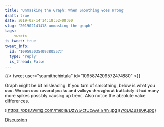 ```yaml
---
title: 'Unmasking the Graph: When Smoothing Goes Wrong'
draft: true
date: 2019-02-14T14:18:52+00:00
slug: '201902141418-unmasking-the-graph'
tags:
  - tweets
is_tweet: true
tweet_info:
  id: '1095930354093805573'
  type: 'reply'
  is_thread: False
---
```




{{< tweet user="soumithchintala" id="1095874209572474880" >}}

Graph might be bit misleading. If you turn of smoothing, below is what you see. We can see several peaks and valleys throughout but lately it had many more spikes possibly causing up trend. Also notice the absolute value differences. 

![https://pbs.twimg.com/media/DzWGlctUcAAFG4N.jpg](WdDjZuseGK.jpg)

[Discussion](https://x.com/sytelus/status/1095930354093805573)
